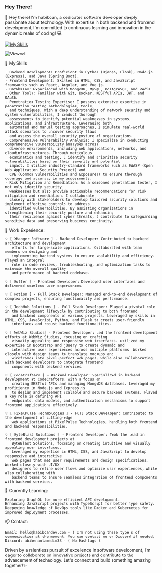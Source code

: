 ### Hey There!
👋 Hey there! I'm habibcan, a dedicated software developer deeply passionate about technology. With expertise in both backend and frontend development, I'm committed to continuous learning and innovation in the dynamic realm of coding! 💻

[![My Skills](https://skillicons.dev/icons?i=js,html,css,go,php,py,nodejs,java,css,c)](https://skillicons.dev)

![Viewed](https://komarev.com/ghpvc/?username=habibcandev)

🚀 My Skills 

    · Backend Development: Proficient in Python (Django, Flask), Node.js (Express), and Java (Spring Boot).
    · Frontend Development: Skilled in HTML, CSS, and JavaScript frameworks such as React, Angular, and Vue.js.
    · Databases: Experienced with MongoDB, MySQL, PostgreSQL, and Redis.
    · Other Tools: Familiar with Git, Docker, RESTful APIs, JWT, and OAuth.
    · Penetration Testing Expertise: I possess extensive expertise in penetration testing methodologies, tools,
      and techniques. With a deep understanding of network security and system vulnerabilities, I conduct thorough
      assessments to identify potential weaknesses in systems, applications, and infrastructure. Leveraging both
      automated and manual testing approaches, I simulate real-world attack scenarios to uncover security flaws
      and assess the overall security posture of organizations.
    · Comprehensive Vulnerability Analysis: I specialize in conducting comprehensive vulnerability analyses across
      diverse environments, including web applications, networks, and cloudinfrastructures. Through meticulous
      examination and testing, I identify and prioritize security vulnerabilities based on their severity and potential
      impact. I utilize industry-standard frameworks such as OWASP (Open Web Application Security Project) and
      CVE (Common Vulnerabilities and Exposures) to ensure thorough coverage and accuracy in my assessments.
    · Risk Mitigation and Remediation: As a seasoned penetration tester, I not only identify security
      weaknesses but also provide actionable recommendations for risk mitigation and remediation. I collaborate
      closely with stakeholders to develop tailored security solutions and implement effective controls to address
      identified vulnerabilities. By assisting organizations in strengthening their security posture and enhancing
      their resilience against cyber threats, I contribute to safeguarding sensitive data and preserving business continuity.
    
💼 Work Experience:

    💡 [ XHanger Software ] - Backend Developer: Contributed to backend architecture and development
       efforts for large-scale applications. Collaborated with team members on designing and
       implementing backend systems to ensure scalability and efficiency. Played an integral
       role in code reviews, troubleshooting, and optimization tasks to maintain the overall quality
       and performance of backend codebase.

    💡 [ Buffer ] - Frontend Developer: Developed user interfaces and delivered seamless user experiences.

    💡 [ Notion ] - Full Stack Developer: Managed end-to-end development of complex projects, ensuring functionality and performance.

    💡 [ TechHub Solutions ] - Full Stack Developer: Played a pivotal role in the development lifecycle by contributing to both frontend
       and backend components of various projects. Leveraged my skills in HTML, CSS, JavaScript, Python, and Flask to create user-friendly
       interfaces and robust backend functionalities. 

    💡 [ WebWiz Studios] - Frontend Developer: Led the frontend development efforts at WebWiz Studios, focusing on crafting
       visually appealing and responsive web interfaces. Utilized my expertise in Bootstrap and jQuery to create dynamic and
       interactive user experiences across multiple platforms. Worked closely with design teams to translate mockups and
       wireframes into pixel-perfect web pages, while also collaborating with backend developers to integrate frontend
       components with backend services. 

    💡 [ CodeCrafters ] - Backend Developer: Specialized in backend development at CodeCrafters, with a focus on
       creating RESTful APIs and managing MongoDB databases. Leveraged my proficiency in Node.js and Express.js
       to design and implement scalable and secure backend systems. Played a key role in defining API
       endpoints, data models, and authentication mechanisms to support frontend applications effectively.
    
    💡 [ PixelPulse Technologies ] - Full Stack Developer: Contributed to the development of cutting-edge
       web applications at PixelPulse Technologies, handling both frontend and backend responsibilities. 

    💡 [ ByteBlast Solutions ] - Frontend Developer: Took the lead in frontend development projects at
       ByteBlast Solutions, focusing on creating intuitive and visually appealing user interfaces.
       Leveraged my expertise in HTML, CSS, and JavaScript to develop responsive and interactive
       web pages that met user requirements and design specifications. Worked closely with UI/UX
       designers to refine user flows and optimize user experiences, while also collaborating with
       backend teams to ensure seamless integration of frontend components with backend services. 

🌱 Currently Learning:

    Exploring GraphQL for more efficient API development.
    Enhancing JavaScript projects with TypeScript for better type safety.
    Deepening knowledge of DevOps tools like Docker and Kubernetes for improved deployment processes.

📫 Contact:

    Email: hello@habibcandev.com - ( I'm not using these type's of communication at the moment. You can contact me on Discord if needed.
    Discord: abibenanlamadim33 - ( No Hashtags )

Driven by a relentless pursuit of excellence in software development, I'm eager to collaborate on innovative projects and contribute to the advancement of technology. Let's connect and build something amazing together!✨
